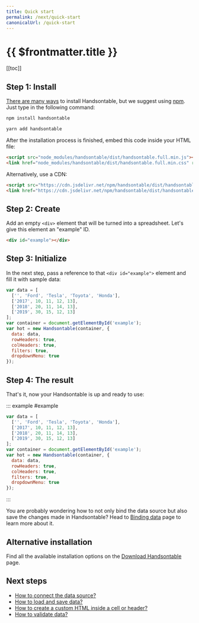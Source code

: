 ```yaml
---
title: Quick start
permalink: /next/quick-start
canonicalUrl: /quick-start
---
```


# {{ $frontmatter.title }}

[[toc]]

## Step 1: Install

[There are many ways](//handsontable.com/download) to install Handsontable, but we suggest using [npm](https://www.npmjs.com/package/handsontable). Just type in the following command:

<code-group>
<code-block title="NPM" active>

```bash
npm install handsontable
```

</code-block>
<code-block title="YARN">

```bash
yarn add handsontable
```

</code-block>
</code-group>

After the installation process is finished, embed this code inside your HTML file:

```html
<script src="node_modules/handsontable/dist/handsontable.full.min.js"></script>
<link href="node_modules/handsontable/dist/handsontable.full.min.css" rel="stylesheet" media="screen">
```

Alternatively, use a CDN:

```html
<script src="https://cdn.jsdelivr.net/npm/handsontable/dist/handsontable.full.min.js"></script>
<link href="https://cdn.jsdelivr.net/npm/handsontable/dist/handsontable.full.min.css" rel="stylesheet" media="screen">
```
## Step 2: Create

Add an empty `<div>` element that will be turned into a spreadsheet. Let's give this element an "example" ID.

```html
<div id="example"></div>
```

## Step 3: Initialize

In the next step, pass a reference to that `<div id="example">` element and fill it with sample data:

```js
var data = [
  ['', 'Ford', 'Tesla', 'Toyota', 'Honda'],
  ['2017', 10, 11, 12, 13],
  ['2018', 20, 11, 14, 13],
  ['2019', 30, 15, 12, 13]
];
var container = document.getElementById('example');
var hot = new Handsontable(container, {
  data: data,
  rowHeaders: true,
  colHeaders: true,
  filters: true,
  dropdownMenu: true
});
```

## Step 4: The result

That's it, now your Handsontable is up and ready to use:

::: example #example
```js
var data = [
  ['', 'Ford', 'Tesla', 'Toyota', 'Honda'],
  ['2017', 10, 11, 12, 13],
  ['2018', 20, 11, 14, 13],
  ['2019', 30, 15, 12, 13]
];
var container = document.getElementById('example');
var hot = new Handsontable(container, {
  data: data,
  rowHeaders: true,
  colHeaders: true,
  filters: true,
  dropdownMenu: true
});
```
:::

You are probably wondering how to not only bind the data source but also save the changes made in Handsontable? Head to [Binding data](data-binding.md) page to learn more about it.

## Alternative installation

Find all the available installation options on the [Download Handsontable](//handsontable.com/download) page.

## Next steps

* [How to connect the data source?](data-sources.md)
* [How to load and save data?](load-and-save.md)
* [How to create a custom HTML inside a cell or header?](custom-renderers.md)
* [How to validate data?](validation.md)

